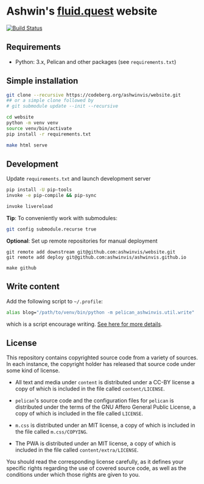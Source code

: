 # Ashwin's [fluid.quest](https://fluid.quest) website

[![Build Status](https://github.com/ashwinvis/ashwinvis.github.io/workflows/Publish%20pelican%20website/badge.svg)][actions]

[actions]: https://github.com/ashwinvis/ashwinvis.github.io/actions

## Requirements

* Python: 3.x, Pelican and other packages (see `requirements.txt`)

## Simple installation

```sh
git clone --recursive https://codeberg.org/ashwinvis/website.git
## or a simple clone followed by
# git submodule update --init --recursive

cd website
python -m venv venv
source venv/bin/activate
pip install -r requirements.txt

make html serve
```

## Development

Update `requirements.txt` and launch development server

```sh
pip install -U pip-tools
invoke -e pip-compile && pip-sync

invoke livereload
```

**Tip**: To conveniently work with submodules:

```sh
git config submodule.recurse true
```

**Optional**: Set up remote repositories for manual deployment

```
git remote add downstream git@github.com:ashwinvis/website.git
git remote add deploy git@github.com:ashwinvis/ashwinvis.github.io

make github

```

<!-- TODO: replace github pages with codeberg pages -->

## Write content

Add the following script to `~/.profile`:

```sh
alias blog="/path/to/venv/bin/python -m pelican_ashwinvis.util.write"
```

which is a script encourage writing. [See here for more
details](https://fluid.quest/pelican-mini-cms.html).

## License

This repository contains copyrighted source code from a variety of sources.  In
each instance, the copyright holder has released that source code under some
kind of license.

* All text and media under `content` is distributed under a CC-BY license a
  copy of which is included in the file called `content/LICENSE`.

* `pelican`'s source code and the configuration files for `pelican` is distributed
  under the terms of the GNU Affero General Public License, a copy of which is
  included in the file called `LICENSE`.

* `m.css` is distributed under an MIT license, a copy of which is included in the
  file called `m.css/COPYING`.

* The PWA is distributed under an MIT license, a copy of which is included in
  the file called `content/extra/LICENSE`.

You should read the corresponding license carefully, as it defines your
specific rights regarding the use of covered source code, as well as the
conditions under which those rights are given to you.
